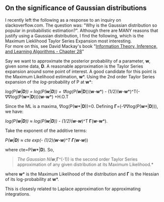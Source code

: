 ## On the significance of Gaussian distributions
I recently left the following as a response to an inquiry on slackoverflow.com. The question was: "Why is the Gaussian distribution so popular in probabilistic estimation?". Although there are MANY reasons that justify using a Gaussian distribution, I find the following, which is the Maximum Lieklihood Taylor Series Expansion most interesting.     
For more on this, see David Mackay's book "[Information Theory, Inference, and Learning Algorithms - Chapter 28](http://www.inference.org.uk/itila/)" 

Say we want to approximate the posterior probability of a parameter, **w**, given some data, **D**. A reasonable approximation is the Taylor Series expansion around some point of interest. A good candidate for this point is the Maximum Likelihood estimation, **w***. Using the 2nd order Taylor Series expansion of the *log*-probability of P at **w***: 


**log(P(**w**|**D**)) = log(P(**w***|**D**)) + &#8711;log(P(**w***|**D**))(**w**-**w***) - (1/2)(**w**-**w***)^T(-&#8711;&#8711;log(P(**w***|**D**)))(**w**-**w***) +H.O.T




Since the ML is a maxima, &#8711;log(P(**w***|**D**))=0. Defining **&#915;**=(-&#8711;&#8711;log(P(**w***|**D**))), we have:

**log(P(**w**|**D**)) &#8776;	 log(P(**w***|**D**)) - (1/2)(**w**-**w***)^T **&#915;**(***w***-**w***). 

Take the exponent of the additive terms: 

**P(**w**|**D**) &#8776; cte exp(- (1/2)(**w**-**w***)^T **&#915;**(**w**-**w***))

where cte=P(**w***|**D**). So, 

> *The Gaussian N(**w***,**&#x393;**^(-1)) is the second order Taylor Series approximation of any given distribution at its Maximum Likelihood.*

where **w*** is the Maximum Likelihood of the distribution and **&#x393;** is the Hessian of its log-probability at **w***.  


This is closesly related to Laplace approximation for approximating integrations. 

